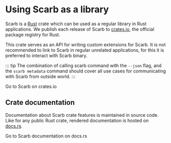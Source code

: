 # Using Scarb as a library <Badge type="warning" text="deprecated" />

Scarb is a [Rust](https://rust-lang.org) crate which can be used as a regular library in Rust applications.
We publish each release of Scarb to [crates.io](https://crates.io), the official package registry for Rust.

This crate serves as an API for writing custom extensions for Scarb.
It is not recommended to link to Scarb in regular unrelated applications, for this it is preferred to interact with
Scarb binary.

::: tip
The combination of calling scarb command with the `--json` flag, and the `scarb metadata` command should cover all use
cases for communicating with Scarb from outside world.
:::

<BigLink href="https://crates.io/crates/scarb">
    Go to Scarb on crates.io
</BigLink>

## Crate documentation

Documentation about Scarb crate features is maintained in source code.
Like for any public Rust crate, rendered documentation is hosted on [docs.rs](https://docs.rs).

<BigLink href="https://docs.rs/scarb">
    Go to Scarb documentation on docs.rs
</BigLink>
